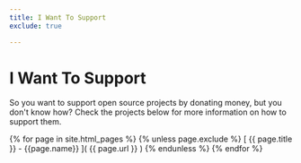 ```yaml
---
title: I Want To Support
exclude: true

---
```

# I Want To Support

So you want to support open source projects by donating money, but you don't know how? Check the projects below for more information on how to support them.

{% for page in site.html_pages %}
  {% unless page.exclude %}
[ {{ page.title }} - {{page.name}} ]( {{ page.url }} )
  {% endunless %}
{% endfor %}
